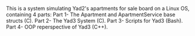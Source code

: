 This is a system simulating Yad2's apartments for sale board on a Linux OS,
containing 4 parts:
Part 1- The Apartment and ApartmentService base structs (C).
Part 2- The Yad3 System (C).
Part 3- Scripts for Yad3 (Bash).
Part 4- OOP reperspective of Yad3 (C++).
